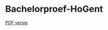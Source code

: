 # Bachelorproef-HoGent

[PDF versie](https://github.com/Shauni-VdV/Bachelorproef-HoGent/blob/master/bachproef/bachproef-tin.pdf)
